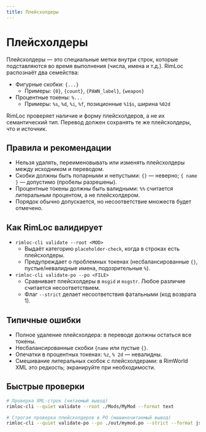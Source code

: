 ```yaml
---
title: Плейсхолдеры
---
```


# Плейсхолдеры

Плейсхолдеры — это специальные метки внутри строк, которые подставляются во время выполнения (числа, имена и т.д.). RimLoc распознаёт два семейства:

- Фигурные скобки: `{...}`
  - Примеры: `{0}`, `{count}`, `{PAWN_label}`, `{weapon}`
- Процентные токены: `%...`
  - Примеры: `%s`, `%d`, `%i`, `%f`, позиционные `%1$s`, ширина `%02d`

RimLoc проверяет наличие и форму плейсхолдеров, а не их семантический тип. Перевод должен сохранять те же плейсхолдеры, что и источник.

## Правила и рекомендации

- Нельзя удалять, переименовывать или изменять плейсхолдеры между исходником и переводом.
- Скобки должны быть попарными и непустыми: `{}` — неверно; `{ name }` — допустимо (пробелы разрешены).
- Процентные токены должны быть валидными: `%%` считается литеральным процентом, а не плейсхолдером.
- Порядок обычно допускается, но несоответствие множеств будет отмечено.

## Как RimLoc валидирует

- `rimloc-cli validate --root <MOD>`
  - Выдаёт категорию `placeholder-check`, когда в строках есть плейсхолдеры.
  - Предупреждает о проблемных токенах (несбалансированные `{}`, пустые/невалидные имена, подозрительные `%`).
- `rimloc-cli validate-po --po <FILE>`
  - Сравнивает плейсхолдеры в `msgid` и `msgstr`. Любое различие считается несоответствием.
  - Флаг `--strict` делает несоответствия фатальными (код возврата 1).

## Типичные ошибки

- Полное удаление плейсхолдера: в переводе должны остаться все токены.
- Несбалансированные скобки `{name` или пустые `{}`.
- Опечатки в процентных токенах: `%z`, `% 2d` — невалидны.
- Смешивание литеральных скобок с плейсхолдерами: в RimWorld XML это редкость; экранируйте при необходимости.

## Быстрые проверки

```bash
# Проверка XML‑строк (читаемый вывод)
rimloc-cli --quiet validate --root ./Mods/MyMod --format text

# Строгая проверка плейсхолдеров в PO (машиночитаемый вывод)
rimloc-cli --quiet validate-po --po ./out/mymod.po --strict --format json | jq .
```

